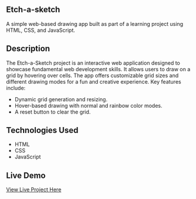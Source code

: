 ## Etch-a-sketch
A simple web-based drawing app built as part of a learning project using HTML, CSS, and JavaScript.

## Description
The Etch-a-Sketch project is an interactive web application designed to showcase fundamental web development skills. It allows users to draw on a grid by hovering over cells. The app offers customizable grid sizes and different drawing modes for a fun and creative experience. Key features include:

- Dynamic grid generation and resizing.
- Hover-based drawing with normal and rainbow color modes.
- A reset button to clear the grid.

## Technologies Used
- HTML
- CSS
- JavaScript

## Live Demo
[View Live Project Here](https://thecoder45674.github.io/etch-a-sketch/)
